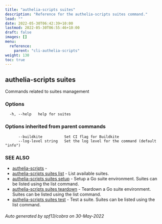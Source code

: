 ```yaml
---
title: "authelia-scripts suites"
description: "Reference for the authelia-scripts suites command."
lead: ""
date: 2022-05-30T06:42:39+10:00
lastmod: 2022-05-30T06:55:46+10:00
draft: false
images: []
menu:
  reference:
    parent: "cli-authelia-scripts"
weight: 130
toc: true
---
```


## authelia-scripts suites

Commands related to suites management

### Options

```
  -h, --help   help for suites
```

### Options inherited from parent commands

```
      --buildkite          Set CI flag for Buildkite
      --log-level string   Set the log level for the command (default "info")
```

### SEE ALSO

* [authelia-scripts](authelia-scripts.md)	 - 
* [authelia-scripts suites list](authelia-scripts_suites_list.md)	 - List available suites.
* [authelia-scripts suites setup](authelia-scripts_suites_setup.md)	 - Setup a Go suite environment. Suites can be listed using the list command.
* [authelia-scripts suites teardown](authelia-scripts_suites_teardown.md)	 - Teardown a Go suite environment. Suites can be listed using the list command.
* [authelia-scripts suites test](authelia-scripts_suites_test.md)	 - Test a suite. Suites can be listed using the list command.

###### Auto generated by spf13/cobra on 30-May-2022
